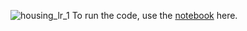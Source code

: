 ![housing_lr_1](https://github.com/AnnaTheSloth284/Machine-Learning/assets/112563080/afb18fbe-f945-4586-a129-257ef25eae33)
To run the code, use the [notebook]([colab.research.google.com/drive/18uil_xyWsHNTzSCgrRCRFWvxZvONv1aU?usp=sharing](https://colab.research.google.com/drive/18uil_xyWsHNTzSCgrRCRFWvxZvONv1aU#scrollTo=oKbcrAwSe85X)https://colab.research.google.com/drive/18uil_xyWsHNTzSCgrRCRFWvxZvONv1aU#scrollTo=oKbcrAwSe85X) here.
